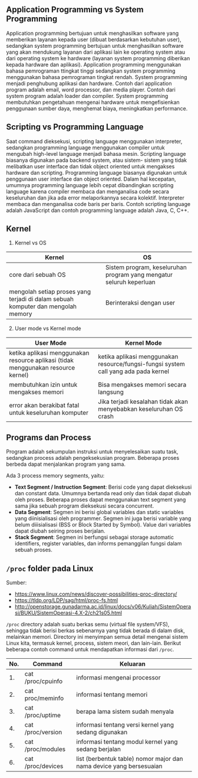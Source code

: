## Application Programming vs System Programming
Application programming bertujuan untuk menghasilkan software yang memberikan layanan kepada user (dibuat berdasarkan kebutuhan user), sedangkan system programming bertujuan untuk menghasilkan software yang akan mendukung layanan dari aplikasi lain ke operating system atau dari operating system ke hardware (layanan system programming diberikan kepada hardware dan aplikasi). Application programming menggunakan bahasa pemrograman ttingkat tinggi sedangkan system programming menggunakan bahasa pemrograman tingkat rendah. System programming menjadi penghubung aplikasi dan hardware. Contoh dari application program adalah email, word processor, dan media player. Contoh dari system program adalah loader dan compiler. System programming membutuhkan pengetahuan mengenai hardware untuk mengefisienkan penggunaan sumber daya, menghemat biaya, meningkatkan performance.

## Scripting vs Programming Language
Saat command dieksekusi, scripting language menggunakan interpreter, sedangkan programming language menggunakan compiler untuk mengubah high-level language menjadi bahasa mesin. Scripting language biasanya digunakan pada backend system, atau sistem- sistem yang tidak melibatkan user interface dan tidak object oriented untuk mengakses hardware dan scripting. Programming language biasanya digunakan untuk penggunaan user interface dan object oriented. Dalam hal kecepatan, umumnya programming language lebih cepat dibandingkan scripting language karena compiler membaca dan menganalisa code secara keseluruhan dan jika ada error melaporkannya secara kolektif. Interpreter membaca dan menganalisa code baris per baris. Contoh scripting language adalah JavaScript dan contoh programming language adalah Java, C, C++.

## Kernel
1. Kernel vs OS

Kernel | OS
-----------|-----------
core dari sebuah OS | Sistem program, keseluruhan program yang mengatur seluruh keperluan
mengolah setiap proses yang terjadi di dalam sebuah komputer dan mengolah memory | Berinteraksi dengan user

2. User mode vs Kernel mode

User Mode | Kernel Mode
-----------|-----------
ketika aplikasi menggunakan resource aplikasi (tidak menggunakan resource kernel) | ketika aplikasi menggunakan resource/fungsi-fungsi system call yang ada pada kernel
membutuhkan izin untuk mengakses memori | Bisa mengakses memori secara langsung
error akan berakibat fatal untuk keseluruhan komputer | Jika terjadi kesalahan tidak akan menyebabkan keseluruhan OS crash


## Programs dan Process
Program adalah sekumpulan instruksi untuk menyelesaikan suatu task, sedangkan process adalah pengeksekusian program. Beberapa proses berbeda dapat menjalankan program yang sama.

Ada 3 process memory segments, yaitu:
  * **Text Segment / Instruction Segment**: 
  Berisi code yang dapat dieksekusi dan constant data. Umumnya bertanda read only dan tidak dapat diubah oleh proses. Beberapa proses dapat menggunakan text segment  yang sama jika sebuah program dieksekusi secara concurrent.
  * **Data Segment**: 
  Segmen ini berisi global variables dan static variables yang diinisialisasi oleh programmer. Segmen ini juga berisi variable yang belum diiisialisasi (BSS or Block Started by Symbol). Value dari variables dapat diubah seiring proses berjalan.
  * **Stack Segment**: 
Segmen ini berfungsi sebagai storage automatic identifiers, register variables, dan informs pemanggilan fungsi dalam sebuah proses.

## `/proc` folder pada Linux
Sumber:
 * https://www.linux.com/news/discover-possibilities-proc-directory/
 * https://tldp.org/LDP/sag/html/proc-fs.html
 * http://openstorage.gunadarma.ac.id/linux/docs/v06/Kuliah/SistemOperasi/BUKU/SistemOperasi-4.X-2/ch21s05.html

`/proc` directory adalah suatu berkas semu (virtual file system/VFS), sehingga tidak berisi berkas sebenarnya yang tidak berada di dalam disk, melainkan memori. Directory ini menyimpan semua detail mengenai sistem Linux kita, termasuk kernel, process, sistem meori, dan lain-lain.
Berikut beberapa contoh command untuk mendapatkan informasi dari `/proc`.

No. | Command | Keluaran
----|---------|---------
1.| cat /proc/cpuinfo | informasi mengenai processor
2.| cat proc/meminfo | informasi tentang memori
3.| cat /proc/uptime | berapa lama sistem sudah menyala
4.| cat /proc/version | informasi tentang versi kernel yang sedang digunakan
5.| cat /proc/modules | informasi tentang modul kernel yang sedang berjalan
6.| cat /proc/devices | list (berbentuk table) nomor major dan nama device yang bersesuaian

